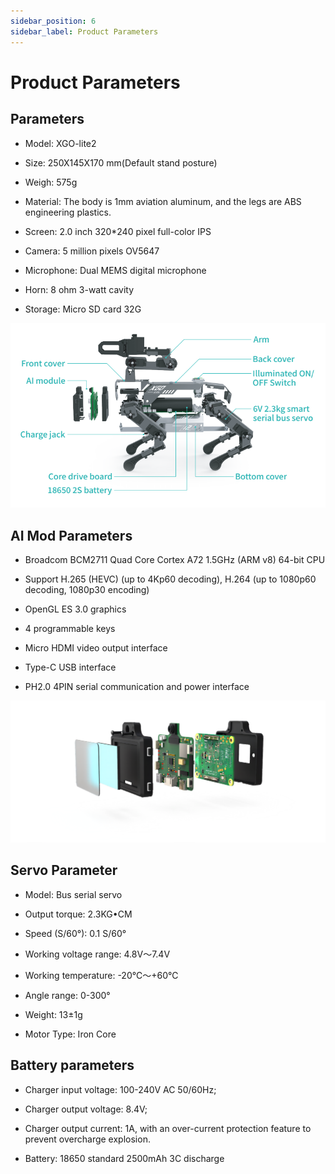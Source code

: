 ```yaml
---
sidebar_position: 6
sidebar_label: Product Parameters
---
```


# Product Parameters

## Parameters

- Model: XGO-lite2


- Size: 250X145X170 mm(Default stand posture)

- Weigh: 575g

- Material: The body is 1mm aviation aluminum, and the legs are ABS engineering plastics.

- Screen: 2.0 inch 320*240 pixel full-color IPS

- Camera: 5 million pixels OV5647

- Microphone: Dual MEMS digital microphone

- Horn: 8 ohm 3-watt cavity

- Storage: Micro SD card 32G

![](./images/cm4-xgo-products-01.png)

## AI Mod Parameters

- Broadcom BCM2711 Quad Core Cortex A72 1.5GHz (ARM v8) 64-bit CPU

- Support H.265 (HEVC) (up to 4Kp60 decoding), H.264 (up to 1080p60 decoding, 1080p30 encoding)

- OpenGL ES 3.0 graphics

- 4 programmable keys

- Micro HDMI video output interface

- Type-C USB interface

- PH2.0 4PIN serial communication and power interface

![](./images/cm4-xgo-index-03.png)

## Servo Parameter

- Model: Bus serial servo


- Output torque: 2.3KG•CM

- Speed (S/60°): 0.1 S/60°

- Working voltage range: 4.8V～7.4V

- Working temperature: -20℃～+60℃

- Angle range: 0-300°

- Weight: 13±1g

- Motor Type: Iron Core

## Battery parameters

- Charger input voltage: 100-240V AC 50/60Hz;

- Charger output voltage: 8.4V;

- Charger output current: 1A, with an over-current protection feature to prevent overcharge explosion.


- Battery: 18650 standard 2500mAh 3C discharge
